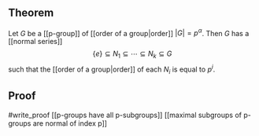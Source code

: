 ## Theorem
Let $G$ be a [[p-group]] of [[order of a group|order]] $|G| = p^\alpha$. Then $G$ has a [[normal series]] $$\{e\}\subseteq N_1\subseteq \cdots\subseteq N_k \subseteq G$$ such that the [[order of a group|order]] of each $N_i$ is equal to $p^i$. 
## Proof
#write_proof  [[p-groups have all p-subgroups]] [[maximal subgroups of p-groups are normal of index p]]